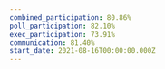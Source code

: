 ```yaml
---
combined_participation: 80.86%
poll_participation: 82.10%
exec_participation: 73.91%
communication: 81.40%
start_date: 2021-08-16T00:00:00.000Z
---
```

